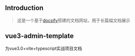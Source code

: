 ## Introduction

> 这是一个基于[docsify](https://docsify.js.org/)搭建的文档网站，用于长篇幅文档展示

## vue3-admin-template
为vue3.0+vite+typescript实战项目文档
